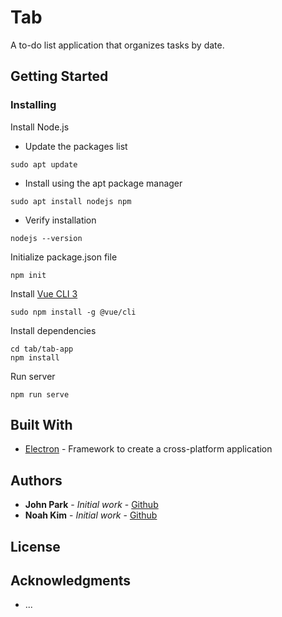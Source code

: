 # Tab

A to-do list application that organizes tasks by date.

## Getting Started

### Installing

Install Node.js
- Update the packages list
```
sudo apt update
```
- Install using the apt package manager
```
sudo apt install nodejs npm
```
- Verify installation
```
nodejs --version
```
Initialize package.json file
```
npm init
```

Install [Vue CLI 3](https://cli.vuejs.org/#getting-started)
```
sudo npm install -g @vue/cli
```

Install dependencies
```
cd tab/tab-app
npm install
```

Run server
```
npm run serve
```


## Built With

* [Electron](https://electronjs.org/) - Framework to create a cross-platform application

## Authors

* **John Park** - *Initial work* - [Github](https://github.com/johnjp15)
* **Noah Kim** - *Initial work* - [Github](https://github.com/noahdkim)

## License


## Acknowledgments

* ...
